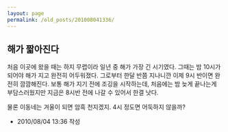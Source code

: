```yaml
---
layout: page
permalink: /old_posts/201008041336/
---
```


## 해가 짧아진다

처음 이곳에 왔을 때는 하지 무렵이라 일년 중 해가 가장 긴 시기였다. 그때는 밤 10시가 되어야 해가 지고 완전히 어두워졌다. 그로부터 한달 반쯤 지나니깐 이제 9시 반이면 완전히 깜깜해진다. 보통 해가 지기 전에 조깅을 시작하는데, 처음에는 밤 늦게 끝나는게 부담스러웠지만 지금은 8시반 전에 나갈 수 있어서 한결 낫다.

물론 이동네는 겨울이 되면 암흑 천지겠지. 4시 정도면 어둑하지 않을까?
       


- 2010/08/04 13:36 작성